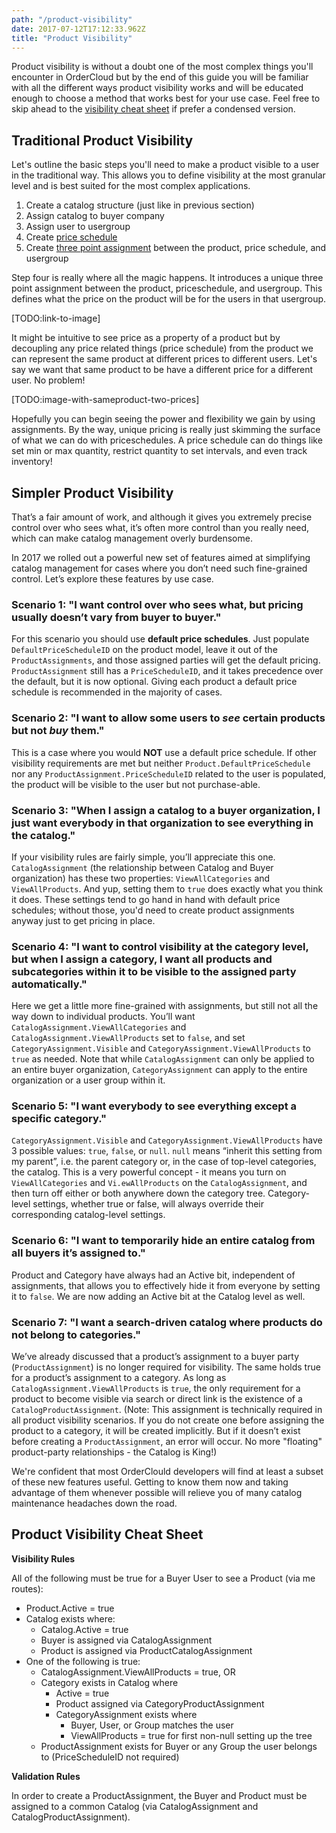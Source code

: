 ```yaml
---
path: "/product-visibility"
date: 2017-07-12T17:12:33.962Z
title: "Product Visibility"
---
```


Product visibility is without a doubt one of the most complex things you'll encounter in OrderCloud but by the end of this guide you will be familiar with all the different ways product visibility works and will be educated enough to choose a method that works best for your use case. Feel free to skip ahead to the [visibility cheat sheet](#product-visibility-cheat-sheet) if prefer a condensed version.

## Traditional Product Visibility
Let's outline the basic steps you'll need to make a product visible to a user in the traditional way. This allows you to define visibility at the most granular level and is best suited for the most complex applications.

1. Create a catalog structure (just like in previous section)
2. Assign catalog to buyer company
3. Assign user to usergroup
4. Create [price schedule](TODO:link-to-api-reference)
5. Create [three point assignment](TODO:link-to-method) between the product, price schedule, and usergroup

Step four is really where all the magic happens. It introduces a unique three point assignment between the product, priceschedule, and usergroup. This defines what the price on the product will be for the users in that usergroup. 

[TODO:link-to-image]


It might be intuitive to see price as a property of a product but by decoupling any price related things (price schedule) from the product we can represent the same product at different prices to different users. Let's say we want that same product to be have a different price for a different user. No problem!

[TODO:image-with-sameproduct-two-prices]


Hopefully you can begin seeing the power and flexibility we gain by using assignments. By the way, unique pricing is really just skimming the surface of what we can do with priceschedules. A price schedule can do things like set min or max quantity, restrict quantity to set intervals, and even track inventory!

## Simpler Product Visibility
That’s a fair amount of work, and although it gives you extremely precise control over who sees what, it’s often more control than you really need, which can make catalog management overly burdensome.

In 2017 we rolled out a powerful new set of features aimed at simplifying catalog management for cases where you don’t need such fine-grained control. Let’s explore these features by use case. 

### Scenario 1: "I want control over who sees what, but pricing usually doesn’t vary from buyer to buyer."
For this scenario you should use **default price schedules**. Just populate `DefaultPriceScheduleID` on the product model, leave it out of the `ProductAssignments`, and those assigned parties will get the default pricing. `ProductAssignment` still has a `PriceScheduleID`, and it takes precedence over the default, but it is now optional. Giving each product a default price schedule is recommended in the majority of cases.

### Scenario 2: "I want to allow some users to *see* certain products but not *buy* them."
This is a case where you would **NOT** use a default price schedule. If other visibility requirements are met but neither `Product.DefaultPriceSchedule` nor any `ProductAssignment.PriceScheduleID` related to the user is populated, the product will be visible to the user but not purchase-able.

### Scenario 3: "When I assign a catalog to a buyer organization, I just want everybody in that organization to see everything in the catalog."
If your visibility rules are fairly simple, you’ll appreciate this one. `CatalogAssignment` (the relationship between Catalog and Buyer organization) has these two properties: `ViewAllCategories` and `ViewAllProducts`. And yup, setting them to `true` does exactly what you think it does. These settings tend to go hand in hand with default price schedules; without those, you'd need to create product assignments anyway just to get pricing in place.

### Scenario 4: "I want to control visibility at the category level, but when I assign a category, I want all products and subcategories within it to be visible to the assigned party automatically."

Here we get a little more fine-grained with assignments, but still not all the way down to individual products. You’ll want `CatalogAssignment.ViewAllCategories` and `CatalogAssignment.ViewAllProducts` set to `false`, and set `CategoryAssignment.Visible` and `CategoryAssignment.ViewAllProducts` to `true` as needed. Note that while `CatalogAssignment` can only be applied to an entire buyer organization, `CategoryAssignment` can apply to the entire organization or a user group within it.

### Scenario 5: "I want everybody to see everything except a specific category."
`CategoryAssignment.Visible` and `CategoryAssignment.ViewAllProducts` have 3 possible values: `true`, `false`, or `null`. `null` means “inherit this setting from my parent”, i.e. the parent category or, in the case of top-level categories, the catalog. This is a very powerful concept - it means you turn on `ViewAllCategories` and `Vi.ewAllProducts` on the `CatalogAssignment`, and then turn off either or both anywhere down the category tree. Category-level settings, whether true or false, will always override their corresponding catalog-level settings.

### Scenario 6: "I want to temporarily hide an entire catalog from all buyers it’s assigned to."

Product and Category have always had an Active bit, independent of assignments, that allows you to effectively hide it from everyone by setting it to `false`. We are now adding an Active bit at the Catalog level as well.

### Scenario 7: "I want a search-driven catalog where products do not belong to categories."
We’ve already discussed that a product’s assignment to a buyer party (`ProductAssignment`) is no longer required for visibility. The same holds true for a product’s assignment to a category. As long as `CatalogAssignment.ViewAllProducts` is `true`, the only requirement for a product to become visible via search or direct link is the existence of a `CatalogProductAssignment`. (Note: This assignment is technically required in all product visibility scenarios. If you do not create one before assigning the product to a category, it will be created implicitly. But if it doesn’t exist before creating a `ProductAssignment`, an error will occur. No more "floating" product-party relationships - the Catalog is King!)


We're confident that most OrderClould developers will find at least a subset of these new features useful. Getting to know them now and taking advantage of them whenever possible will relieve you of many catalog maintenance headaches down the road.


## Product Visibility Cheat Sheet
**Visibility Rules**

All of the following must be true for a Buyer User to see a Product (via me routes):

- Product.Active = true
- Catalog exists where:
    - Catalog.Active = true
    - Buyer is assigned via CatalogAssignment
    - Product is assigned via ProductCatalogAssignment
- One of the following is true:
    - CatalogAssignment.ViewAllProducts = true, OR
    - Category exists in Catalog where
        - Active = true
        - Product assigned via CategoryProductAssignment
        - CategoryAssignment exists where
            - Buyer, User, or Group matches the user
            - ViewAllProducts = true for first non-null setting up the tree
    - ProductAssignment exists for Buyer or any Group the user belongs to (PriceScheduleID not required)

**Validation Rules**

In order to create a ProductAssignment, the Buyer and Product must be assigned to a common Catalog (via CatalogAssignment and CatalogProductAssignment).

